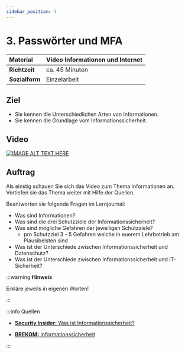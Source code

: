```yaml
---
sidebar_position: 3
---
```


# 3. Passwörter und MFA

| **Material**   | Video Informationen und Internet              |
| :------------- | :-------------------------------------------- |
| **Richtzeit**  | ca. 45 Minuten                                |
| **Sozialform** | Einzelarbeit                                  |

## Ziel

* Sie kennen die Unterschiedlichen Arten von Informationen.
* Sie kennen die Grundlage vom Informationssicherheit.

## Video

[![IMAGE ALT TEXT HERE](https://via.placeholder.com/600x400)](https://www.youtube.com/watch?v=YOUTUBE_VIDEO_ID_HERE)

## Auftrag

Als einstig schauen Sie sich das Video zum Thema Informationen an. Vertiefen sie das Thema weiter mit Hilfe der Quellen.

Beantworten sie folgende Fragen im Lernjournal:

- Was sind Informationen?
- Was sind die drei Schutzziele der Informationssicherheit?
- Was sind mögliche Gefahren der jeweiligen Schutzziele?
  - pro Schutzziel 3 - 5 Gefahren welche in euerem Lehrbetrieb am Plausibelsten sind
- Was ist der Unterschiede zwischen Informationssicherheit und Datenschutz?
- Was ist der Unterschiede zwischen Informationssicherheit und IT-Sicherheit?

:::warning **Hinweis**

Erkläre jeweils in eigenen Worten!

:::

:::info Quellen

- [**Security Insider:** Was ist Informationssicherheit?](https://www.security-insider.de/was-ist-informationssicherheit-a-677316/)

- [**BREKOM:** Informationssicherheit](https://brekom.de/ratgeber-it-sicherheit/informationssicherheit/)


:::